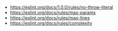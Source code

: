 - https://eslint.org/docs/1.0.0/rules/no-throw-literal
- https://eslint.org/docs/rules/max-params
- https://eslint.org/docs/rules/max-lines
- https://eslint.org/docs/rules/complexity
